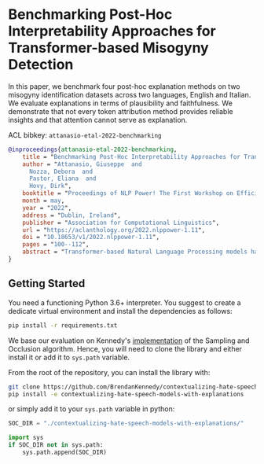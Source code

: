 # Benchmarking Post-Hoc Interpretability Approaches for Transformer-based Misogyny Detection

In this paper, we benchmark four post-hoc explanation methods on two misogyny identification datasets across two languages, English and Italian. We evaluate explanations in terms of plausibility and faithfulness.
We demonstrate that not every token attribution method provides reliable insights and that attention cannot serve as explanation.

ACL bibkey: `attanasio-etal-2022-benchmarking`

```bibtex
@inproceedings{attanasio-etal-2022-benchmarking,
    title = "Benchmarking Post-Hoc Interpretability Approaches for Transformer-based Misogyny Detection",
    author = "Attanasio, Giuseppe  and
      Nozza, Debora  and
      Pastor, Eliana  and
      Hovy, Dirk",
    booktitle = "Proceedings of NLP Power! The First Workshop on Efficient Benchmarking in NLP",
    month = may,
    year = "2022",
    address = "Dublin, Ireland",
    publisher = "Association for Computational Linguistics",
    url = "https://aclanthology.org/2022.nlppower-1.11",
    doi = "10.18653/v1/2022.nlppower-1.11",
    pages = "100--112",
    abstract = "Transformer-based Natural Language Processing models have become the standard for hate speech detection. However, the unconscious use of these techniques for such a critical task comes with negative consequences. Various works have demonstrated that hate speech classifiers are biased. These findings have prompted efforts to explain classifiers, mainly using attribution methods. In this paper, we provide the first benchmark study of interpretability approaches for hate speech detection. We cover four post-hoc token attribution approaches to explain the predictions of Transformer-based misogyny classifiers in English and Italian. Further, we compare generated attributions to attention analysis. We find that only two algorithms provide faithful explanations aligned with human expectations. Gradient-based methods and attention, however, show inconsistent outputs, making their value for explanations questionable for hate speech detection tasks.",
}
```

## Getting Started

You need a functioning Python 3.6+ interpreter. You suggest to create a dedicate virtual environment and install the dependencies as follows:

```bash
pip install -r requirements.txt
```

We base our evaluation on Kennedy's [implementation](https://github.com/BrendanKennedy/contextualizing-hate-speech-models-with-explanations) of the Sampling and Occlusion algorithm. Hence, you will need to clone the library and either install it or add it to `sys.path` variable.

From the root of the repository, you can install the library with:

```bash
git clone https://github.com/BrendanKennedy/contextualizing-hate-speech-models-with-explanations
pip install -e contextualizing-hate-speech-models-with-explanations
```

or simply add it to your `sys.path` variable in python:

```python
SOC_DIR = "./contextualizing-hate-speech-models-with-explanations/"

import sys
if SOC_DIR not in sys.path:
    sys.path.append(SOC_DIR)
```
